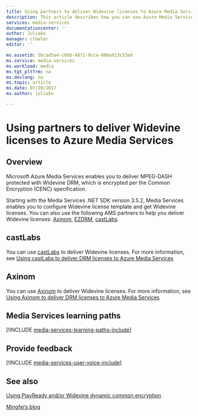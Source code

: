 ```yaml
---
title: Using partners to deliver Widevine licenses to Azure Media Services | Microsoft Docs
description: This article describes how you can use Azure Media Services (AMS) to deliver a stream that is dynamically encrypted by AMS with both PlayReady and Widevine DRMs. The PlayReady license comes from Media Services PlayReady license server and Widevine license is delivered by castLabs license server.
services: media-services
documentationcenter: ''
author: Juliako
manager: cfowler
editor: ''

ms.assetid: 5bcad5a4-c0bb-4871-9cce-808a913c53e6
ms.service: media-services
ms.workload: media
ms.tgt_pltfrm: na
ms.devlang: na
ms.topic: article
ms.date: 07/20/2017
ms.author: juliako

---
```

# Using partners to deliver Widevine licenses to Azure Media Services
## Overview
Microsoft Azure Media Services enables you to deliver MPEG-DASH protected with Widevine DRM, which is encrypted per the Common Encryption (CENC) specification.

Starting with the Media Services .NET SDK version 3.5.2, Media Services enables you to configure Widevine license template and get Widevine licenses. You can also use the following AMS partners to help you deliver Widevine licenses: [Axinom](http://www.axinom.com/press/ibc-axinom-drm-6/), [EZDRM](http://ezdrm.com/), [castLabs](http://castlabs.com/company/partners/azure/).

## castLabs
You can use [castLabs](http://castlabs.com/company/partners/azure/) to deliver Widevine licenses. For more information, see [Using castLabs to deliver DRM licenses to Azure Media Services](media-services-castlabs-integration.md)

## Axinom
You can use [Axinom](http://www.axinom.com/press/ibc-axinom-drm-6/) to deliver Widevine licenses. For more information, see [Using Axinom to deliver DRM licenses to Azure Media Services](media-services-axinom-integration.md)

## Media Services learning paths
[!INCLUDE [media-services-learning-paths-include](../../includes/media-services-learning-paths-include.md)]

## Provide feedback
[!INCLUDE [media-services-user-voice-include](../../includes/media-services-user-voice-include.md)]

## See also
[Using PlayReady and/or Widevine dynamic common encryption](media-services-protect-with-drm.md)

[Mingfei’s blog](https://azure.microsoft.com/blog/azure-media-services-adds-google-widevine-packaging-for-delivering-multi-drm-stream/)

